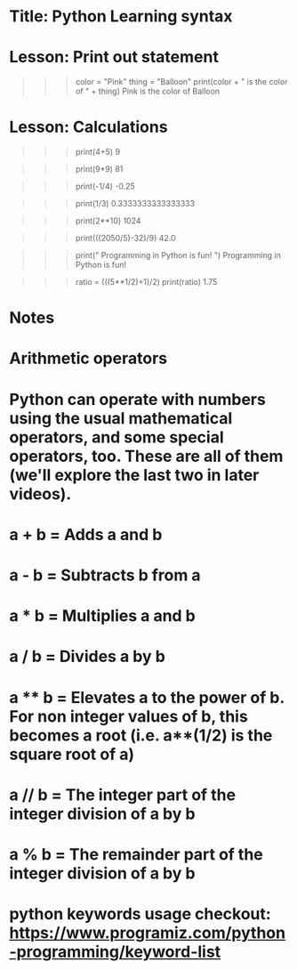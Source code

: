 # Title: Python Learning syntax #

# Lesson: Print out statement
>>> color = "Pink"
>>> thing = "Balloon"
>>> print(color + " is the color of " + thing)
Pink is the color of Balloon

# Lesson: Calculations 
>>> print(4+5)
9

>>> print(9*9)
81

>>> print(-1/4)
-0.25

>>> print(1/3)
0.3333333333333333

>>> print(2**10)
1024

>>> print(((2050/5)-32)/9)
42.0

>>> print(" Programming in Python is fun! ")
 Programming in Python is fun!
 
>>> ratio = (((5**1/2)+1)/2)
>>> print(ratio)
1.75


# Notes
#  Arithmetic operators
# Python can operate with numbers using the usual mathematical operators, and some special operators, too. These are all of them (we'll explore the last two in later videos).

# a + b = Adds a and b
# a - b = Subtracts b from a
# a * b = Multiplies a and b
# a / b = Divides a by b
# a ** b = Elevates a to the power of b. For non integer values of b, this becomes a root (i.e. a**(1/2) is the square root of a)
# a // b = The integer part of the integer division of a by b
# a % b = The remainder part of the integer division of a by b

# python keywords usage checkout: https://www.programiz.com/python-programming/keyword-list 
















